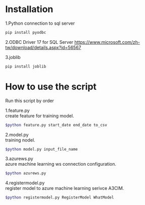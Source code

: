 # Installation

1.Python connection to sql server

```bash
pip install pyodbc 
```

2.ODBC Driver 17 for SQL Server 
https://www.microsoft.com/zh-tw/download/details.aspx?id=56567 


3.joblib
```bash
pip install joblib 
```


# How to use the script

Run this script by order

1.feature.py   
create feature for training model.

```bash
$python feature.py start_date end_date to_csv
```

2.model.py  
training nodel.

```bash
$python model.py input_file_name
```

3.azurews.py  
azure machine learning ws connection configuration.

```bash
$python azurews.py
```


4.registermodel.py  
register model to azure machine learning serivce A3CIM.

```bash
$python registermodel.py RegisterModel WhatModel
```
